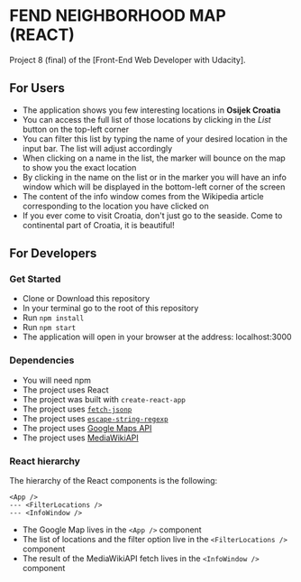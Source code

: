 # FEND NEIGHBORHOOD MAP (REACT)

Project 8 (final) of the [Front-End Web Developer with Udacity].

## For Users

- The application shows you few interesting locations in **Osijek Croatia**
- You can access the full list of those locations by clicking in the _List_ button on the top-left corner
- You can filter this list by typing the name of your desired location in the input bar. The list will adjust accordingly
- When clicking on a name in the list, the marker will bounce on the map to show you the exact location
- By clicking in the name on the list or in the marker you will have an info window which will be displayed in the bottom-left corner of the screen
- The content of the info window comes from the Wikipedia article corresponding to the location you have clicked on
- If you ever come to visit Croatia, don't just go to the seaside. Come to continental part of Croatia, it is beautiful!

## For Developers

### Get Started

- Clone or Download this repository
- In your terminal go to the root of this repository
- Run `npm install`
- Run `npm start`
- The application will open in your browser at the address: localhost:3000

### Dependencies

- You will need npm
- The project uses React
- The project was built with `create-react-app`
- The project uses [`fetch-jsonp`](https://www.npmjs.com/package/fetch-jsonp)
- The project uses [`escape-string-regexp`](https://github.com/sindresorhus/escape-string-regexp)
- The project uses [Google Maps API](https://developers.google.com/maps/documentation/)
- The project uses [MediaWikiAPI](https://www.mediawiki.org/wiki/API:Main_page)

### React hierarchy

The hierarchy of the React components is the following:

```
<App />
--- <FilterLocations />
--- <InfoWindow />
```

- The Google Map lives in the `<App />` component
- The list of locations and the filter option live in the `<FilterLocations />` component
- The result of the MediaWikiAPI fetch lives in the `<InfoWindow />` component